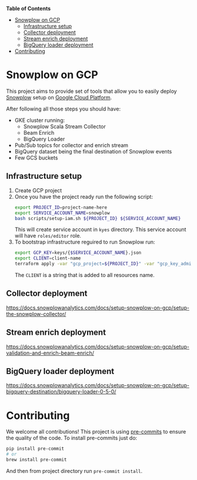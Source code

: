 <!-- START doctoc generated TOC please keep comment here to allow auto update -->
<!-- DON'T EDIT THIS SECTION, INSTEAD RE-RUN doctoc TO UPDATE -->
**Table of Contents**

- [Snowplow on GCP](#snowplow-on-gcp)
  - [Infrastructure setup](#infrastructure-setup)
  - [Collector deployment](#collector-deployment)
  - [Stream enrich deployment](#stream-enrich-deployment)
  - [BigQuery loader deployment](#bigquery-loader-deployment)
- [Contributing](#contributing)

<!-- END doctoc generated TOC please keep comment here to allow auto update -->

# Snowplow on GCP

This project aims to provide set of tools that allow you to easily deploy
[Snowplow](https://github.com/snowplow) setup on [Google Cloud Platform](https://cloud.google.com).

After following all those steps you should have:
- GKE cluster running:
    - Snowplow Scala Stream Collector
    - Beam Enrich
    - BigQuery Loader
- Pub/Sub topics for collector and enrich stream
- BigQuery dataset being the final destination of Snowplow events
- Few GCS buckets

## Infrastructure setup

1. Create GCP project
2. Once you have the project ready run the following script:
    ```bash
    export PROJECT_ID=project-name-here
    export SERVICE_ACCOUNT_NAME=snowplow
    bash scripts/setup-iam.sh ${PROJECT_ID} ${SERVICE_ACCOUNT_NAME}
    ```
   This will create service account in `kyes` directory. This service account will have `roles/editor` role.
3. To bootstrap infrastructure reguired to run Snowplow run:
    ```bash
    export GCP_KEY=keys/{$SERVICE_ACCOUNT_NAME}.json
    export CLIENT=client-name
    terraform apply -var "gcp_project=${PROJECT_ID}" -var "gcp_key_admin=${GCP_KEY}" -var "client=${CLIENT}"
    ```
   The `CLIENT` is a string that is added to all resources name.

## Collector deployment

https://docs.snowplowanalytics.com/docs/setup-snowplow-on-gcp/setup-the-snowplow-collector/

## Stream enrich deployment

https://docs.snowplowanalytics.com/docs/setup-snowplow-on-gcp/setup-validation-and-enrich-beam-enrich/

## BigQuery loader deployment

https://docs.snowplowanalytics.com/docs/setup-snowplow-on-gcp/setup-bigquery-destination/bigquery-loader-0-5-0/

# Contributing

We welcome all contributions! This project is using [pre-commits](https://pre-commit.com) to ensure the
quality of the code. To install pre-commits just do:
```bash
pip install pre-commit
# or
brew install pre-commit
```
And then from project directory run `pre-commit install`.

